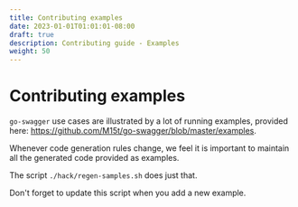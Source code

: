 ```yaml
---
title: Contributing examples
date: 2023-01-01T01:01:01-08:00
draft: true
description: Contributing guide - Examples
weight: 50
---
```


# Contributing examples

`go-swagger` use cases are illustrated by a lot of running examples, provided here:
https://github.com/M15t/go-swagger/blob/master/examples.

Whenever code generation rules change, we feel it is important to maintain
all the generated code provided as examples.

The script `./hack/regen-samples.sh` does just that.

Don't forget to update this script when you add a new example.
